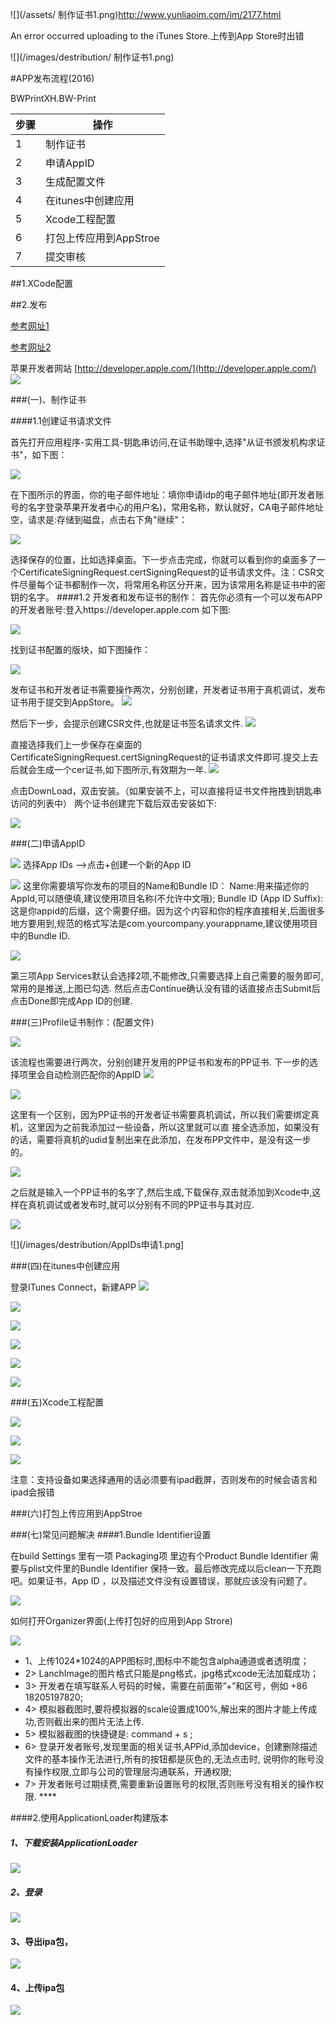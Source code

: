 ![](/assets/ 制作证书1.png)http://www.yunliaoim.com/im/2177.html

An error occurred uploading to the iTunes Store.上传到App Store时出错

![](/images/destribution/ 制作证书1.png)


#APP发布流程(2016)

BWPrintXH.BW-Print

|步骤| 操作 |
|--| -- |
| 1| 制作证书 |
| 2| 申请AppID |
| 3| 生成配置文件|
| 4| 在itunes中创建应用 |
| 5| Xcode工程配置 |
| 6| 打包上传应用到AppStroe|
| 7| 提交审核 |


##1.XCode配置

##2.发布

[参考网址1](http://www.jianshu.com/p/1d03f8f31f58?nomobile=yes)

[参考网址2](http://www.cnblogs.com/BK-12345/p/5232633.html)

苹果开发者网站
[http://developer.apple.com/](http://developer.apple.com/)
![](/images/destribution/登入开发者网站.png)



###(一)、制作证书

####1.1创建证书请求文件

首先打开应用程序-实用工具-钥匙串访问,在证书助理中,选择"从证书颁发机构求证书"，如下图：

![](/images/destribution/证书请求文件.png)

在下图所示的界面，你的电子邮件地址：填你申请idp的电子邮件地址(即开发者账号的名字登录苹果开发者中心的用户名)，常用名称，默认就好，CA电子邮件地址空，请求是:存储到磁盘，点击右下角"继续"：

![](/images/destribution/证书请求文件1.png)

选择保存的位置，比如选择桌面。下一步点击完成，你就可以看到你的桌面多了一个CertificateSigningRequest.certSigningRequest的证书请求文件。注：CSR文件尽量每个证书都制作一次，将常用名称区分开来，因为该常用名称是证书中的密钥的名字。
####1.2 开发者和发布证书的制作：
首先你必须有一个可以发布APP的开发者账号:登入https://developer.apple.com 如下图:

![](/images/destribution/appleDeveloper.png
)

找到证书配置的版块，如下图操作：

![](/images/destribution/开发者证书制作.png
)

发布证书和开发者证书需要操作两次，分别创建，开发者证书用于真机调试，发布证书用于提交到AppStore。
![](/images/destribution/开发者证书制作1.png
)

然后下一步，会提示创建CSR文件,也就是证书签名请求文件.
![](/images/destribution/开发者证书制作3.png
)

直接选择我们上一步保存在桌面的CertificateSigningRequest.certSigningRequest的证书请求文件即可.提交上去后就会生成一个cer证书,如下图所示,有效期为一年.
![](/images/destribution/开发者证书制作4.png
)

点击DownLoad，双击安装。（如果安装不上，可以直接将证书文件拖拽到钥匙串访问的列表中）
两个证书创建完下载后双击安装如下:

![](/images/destribution/开发者证书制作5.png
)

###(二)申请AppID

![](/images/destribution/AppIDs申请1.png)
选择App IDs ——>点击+创建一个新的App ID

![](/images/destribution/AppIDs申请2.png)
这里你需要填写你发布的项目的Name和Bundle ID：
Name:用来描述你的AppId,可以随便填,建议使用项目名称(不允许中文哦);
Bundle ID (App ID Suffix):这是你appid的后缀，这个需要仔细。因为这个内容和你的程序直接相关,后面很多地方要用到,规范的格式写法是com.yourcompany.yourappname,建议使用项目中的Bundle ID.

![](/images/destribution/AppIDs申请3.png)

第三项App Services默认会选择2项,不能修改,只需要选择上自己需要的服务即可,常用的是推送,上图已勾选.
然后点击Continue确认没有错的话直接点击Submit后点击Done即完成App ID的创建.



###(三)Profile证书制作：(配置文件)

![](/images/destribution/profile文件制作.png
)

该流程也需要进行两次，分别创建开发用的PP证书和发布的PP证书.
下一步的选择项里会自动检测匹配你的AppID
![](/images/destribution/profile文件制作1.png
)

![](/images/destribution/profile文件制作2.png
)


这里有一个区别，因为PP证书的开发者证书需要真机调试，所以我们需要绑定真机，这里因为之前我添加过一些设备，所以这里就可以直 接全选添加，如果没有的话，需要将真机的udid复制出来在此添加，在发布PP文件中，是没有这一步的。

![](/images/destribution/profile文件制作4.png
)

之后就是输入一个PP证书的名字了,然后生成,下载保存,双击就添加到Xcode中,这样在真机调试或者发布时,就可以分别有不同的PP证书与其对应.

![](/images/destribution/profile文件制作5.png
)


![](/images/destribution/AppIDs申请1.png]

###(四)在itunes中创建应用

登录ITunes Connect，新建APP
![](/images/destribution/新建App.jpg
)

![](/images/destribution/新建App1.jpg
)

![](/images/destribution/新建App2.jpg
)

![](/images/destribution/新建App3.jpg
)

![](/images/destribution/新建App4.jpg
)

![](images/destribution/新建App5.jpg
)


###(五)Xcode工程配置

![](/images/destribution/xcode工程配置2.png
)

![](/images/destribution/xcode工程配置.png
)

![](/images/destribution/xcode工程配置1.png
)

注意：支持设备如果选择通用的话必须要有ipad截屏，否则发布的时候会语言和ipad会报错

###(六)打包上传应用到AppStroe



###(七)常见问题解决
####1.Bundle Identifier设置

在build Settings 里有一项 Packaging项  里边有个Product Bundle Identifier   需要与plist文件里的Bundle Identifier 保持一致。最后修改完成以后clean一下充跑吧。如果证书，App ID ，以及描述文件没有设置错误，那就应该没有问题了。

![](/images/destribution/修改BundalID.png)


如何打开Organizer界面(上传打包好的应用到App Strore)

![](/images/destribution/打开上传应用界面.png)

* 1、上传1024*1024的APP图标时,图标中不能包含alpha通道或者透明度；
* 2> LanchImage的图片格式只能是png格式，jpg格式xcode无法加载成功；
* 3> 开发者在填写联系人号码的时候，需要在前面带”+”和区号，例如 +86 18205197820;
* 4> 模拟器截图时,要将模拟器的scale设置成100%,解出来的图片才能上传成功,否则截出来的图片无法上传.
* 5> 模拟器截图的快捷键是: command + s ;
* 6> 登录开发者账号,发现里面的相关证书,APPid,添加device，创建删除描述文件的基本操作无法进行,所有的按钮都是灰色的,无法点击时, 说明你的账号没有操作权限,立即与公司的管理层沟通联系，开通权限;
* 7> 开发者账号过期续费,需要重新设置账号的权限,否则账号没有相关的操作权限. ****


####2.使用ApplicationLoader构建版本

##### 1、下载安装ApplicationLoader
![](/images/destribution/安装ApplicationLoader.png)

##### 2、登录
![](/images/destribution/登录ApplicationLoader.png)

#### 3、导出ipa包，
![](/images/destribution/导出ipa包.png)

#### 4、上传ipa包
![](/images/destribution/导出ipa包1.png)
